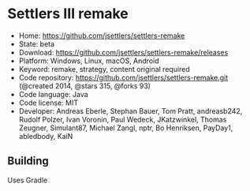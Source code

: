 # Settlers III remake

- Home: https://github.com/jsettlers/settlers-remake
- State: beta
- Download: https://github.com/jsettlers/settlers-remake/releases
- Platform: Windows, Linux, macOS, Android
- Keyword: remake, strategy, content original required
- Code repository: https://github.com/jsettlers/settlers-remake.git (@created 2014, @stars 315, @forks 93)
- Code language: Java
- Code license: MIT
- Developer: Andreas Eberle, Stephan Bauer, Tom Pratt, andreasb242, Rudolf Polzer, Ivan Voronin, Paul Wedeck, JKatzwinkel, Thomas Zeugner, Simulant87, Michael Zangl, nptr, Bo Henriksen, PayDay1, abledbody, KaiN

## Building

Uses Gradle

